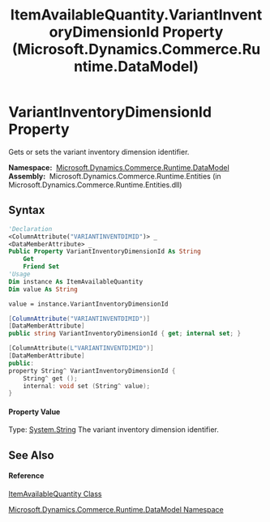 ﻿---
title: ItemAvailableQuantity.VariantInventoryDimensionId Property  (Microsoft.Dynamics.Commerce.Runtime.DataModel)
TOCTitle: VariantInventoryDimensionId Property
ms:assetid: P:Microsoft.Dynamics.Commerce.Runtime.DataModel.ItemAvailableQuantity.VariantInventoryDimensionId
ms:mtpsurl: https://technet.microsoft.com/en-us/library/microsoft.dynamics.commerce.runtime.datamodel.itemavailablequantity.variantinventorydimensionid(v=AX.60)
ms:contentKeyID: 49852654
ms.date: 05/18/2015
mtps_version: v=AX.60
f1_keywords:
- Microsoft.Dynamics.Commerce.Runtime.DataModel.ItemAvailableQuantity.VariantInventoryDimensionId
dev_langs:
- CSharp
- C++
- VB
---

# VariantInventoryDimensionId Property

Gets or sets the variant inventory dimension identifier.

**Namespace:**  [Microsoft.Dynamics.Commerce.Runtime.DataModel](microsoft-dynamics-commerce-runtime-datamodel-namespace.md)  
**Assembly:**  Microsoft.Dynamics.Commerce.Runtime.Entities (in Microsoft.Dynamics.Commerce.Runtime.Entities.dll)

## Syntax

``` vb
'Declaration
<ColumnAttribute("VARIANTINVENTDIMID")> _
<DataMemberAttribute> _
Public Property VariantInventoryDimensionId As String
    Get
    Friend Set
'Usage
Dim instance As ItemAvailableQuantity
Dim value As String

value = instance.VariantInventoryDimensionId
```

``` csharp
[ColumnAttribute("VARIANTINVENTDIMID")]
[DataMemberAttribute]
public string VariantInventoryDimensionId { get; internal set; }
```

``` c++
[ColumnAttribute(L"VARIANTINVENTDIMID")]
[DataMemberAttribute]
public:
property String^ VariantInventoryDimensionId {
    String^ get ();
    internal: void set (String^ value);
}
```

#### Property Value

Type: [System.String](https://technet.microsoft.com/en-us/library/s1wwdcbf\(v=ax.60\))  
The variant inventory dimension identifier.  

## See Also

#### Reference

[ItemAvailableQuantity Class](itemavailablequantity-class-microsoft-dynamics-commerce-runtime-datamodel.md)

[Microsoft.Dynamics.Commerce.Runtime.DataModel Namespace](microsoft-dynamics-commerce-runtime-datamodel-namespace.md)


